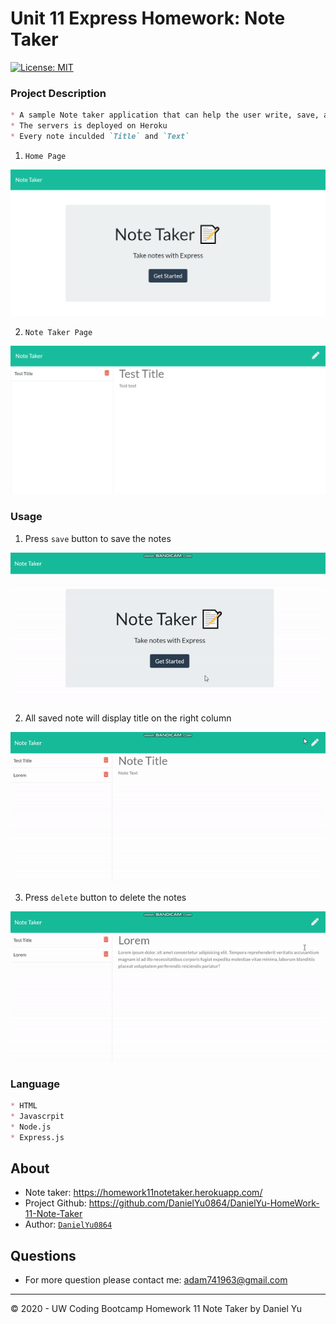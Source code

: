 # Unit 11 Express Homework: Note Taker
[![License: MIT](https://img.shields.io/badge/License-MIT-blue.svg)](https://opensource.org/licenses/MIT)

### Project Description
```md
* A sample Note taker application that can help the user write, save, and delete the notes
* The servers is deployed on Heroku
* Every note inculded `Title` and `Text`
```
1. `Home Page`

![Home](./Assets/screen/homepage.png)

2. `Note Taker Page`

![Note](./Assets/screen/notepage.png)

### Usage
1. Press `save` button to save the notes

![save](./Assets/gif/startandsave.gif)

2. All saved note will display title on the right column

![title](./Assets/gif/Looknote.gif)

3. Press `delete` button to delete the notes

![delete](./Assets/gif/deletenote.gif)

### Language
```md
* HTML
* Javascrpit
* Node.js
* Express.js
```

## About
* Note taker: https://homework11notetaker.herokuapp.com/
* Project Github: https://github.com/DanielYu0864/DanielYu-HomeWork-11-Note-Taker
* Author: [`DanielYu0864`](https://github.com/DanielYu0864)

## Questions
*  For more question please contact me: adam741963@gmail.com

- - -
© 2020 - UW Coding Bootcamp Homework 11 Note Taker by Daniel Yu
